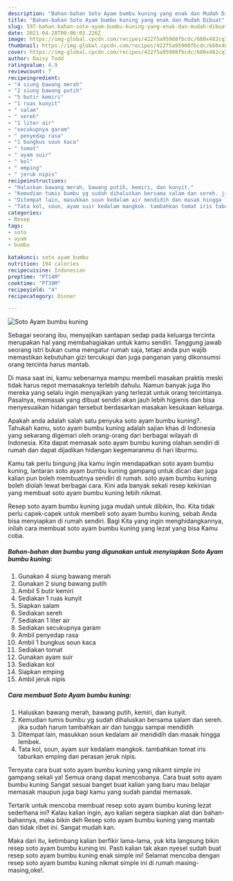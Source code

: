 ```yaml
---
description: "Bahan-bahan Soto Ayam bumbu kuning yang enak dan Mudah Dibuat"
title: "Bahan-bahan Soto Ayam bumbu kuning yang enak dan Mudah Dibuat"
slug: 597-bahan-bahan-soto-ayam-bumbu-kuning-yang-enak-dan-mudah-dibuat
date: 2021-04-28T00:06:03.226Z
image: https://img-global.cpcdn.com/recipes/422f5a95908fbcdc/680x482cq70/soto-ayam-bumbu-kuning-foto-resep-utama.jpg
thumbnail: https://img-global.cpcdn.com/recipes/422f5a95908fbcdc/680x482cq70/soto-ayam-bumbu-kuning-foto-resep-utama.jpg
cover: https://img-global.cpcdn.com/recipes/422f5a95908fbcdc/680x482cq70/soto-ayam-bumbu-kuning-foto-resep-utama.jpg
author: Daisy Todd
ratingvalue: 4.9
reviewcount: 7
recipeingredient:
- "4 siung bawang merah"
- "2 siung bawang putih"
- "5 butir kemiri"
- "1 ruas kunyit"
- " salam"
- " sereh"
- "1 liter air"
- "secukupnya garam"
- " penyedap rasa"
- "1 bungkus soun kaca"
- " tomat"
- " ayam suir"
- " kol"
- " emping"
- " jeruk nipis"
recipeinstructions:
- "Haluskan bawang merah, bawang putih, kemiri, dan kunyit."
- "Kemudian tumis bumbu yg sudah dihaluskan bersama salam dan sereh. jika sudah harum tambahkan air dan tunggu sampai mendidih"
- "Ditempat lain, masukkan soun kedalam air mendidih dan masak hingga lembek."
- "Tata kol, soun, ayam suir kedalam mangkok. tambahkan tomat iris taburkan emping dan perasan jeruk nipis."
categories:
- Resep
tags:
- soto
- ayam
- bumbu

katakunci: soto ayam bumbu 
nutrition: 194 calories
recipecuisine: Indonesian
preptime: "PT14M"
cooktime: "PT39M"
recipeyield: "4"
recipecategory: Dinner

---
```



![Soto Ayam bumbu kuning](https://img-global.cpcdn.com/recipes/422f5a95908fbcdc/680x482cq70/soto-ayam-bumbu-kuning-foto-resep-utama.jpg)

Sebagai seorang ibu, menyajikan santapan sedap pada keluarga tercinta merupakan hal yang membahagiakan untuk kamu sendiri. Tanggung jawab seorang istri bukan cuma mengatur rumah saja, tetapi anda pun wajib memastikan kebutuhan gizi tercukupi dan juga panganan yang dikonsumsi orang tercinta harus mantab.

Di masa  saat ini, kamu sebenarnya mampu membeli masakan praktis meski tidak harus repot memasaknya terlebih dahulu. Namun banyak juga lho mereka yang selalu ingin menyajikan yang terlezat untuk orang tercintanya. Pasalnya, memasak yang dibuat sendiri akan jauh lebih higienis dan bisa menyesuaikan hidangan tersebut berdasarkan masakan kesukaan keluarga. 



Apakah anda adalah salah satu penyuka soto ayam bumbu kuning?. Tahukah kamu, soto ayam bumbu kuning adalah sajian khas di Indonesia yang sekarang digemari oleh orang-orang dari berbagai wilayah di Indonesia. Kita dapat memasak soto ayam bumbu kuning olahan sendiri di rumah dan dapat dijadikan hidangan kegemaranmu di hari liburmu.

Kamu tak perlu bingung jika kamu ingin mendapatkan soto ayam bumbu kuning, lantaran soto ayam bumbu kuning gampang untuk dicari dan juga kalian pun boleh membuatnya sendiri di rumah. soto ayam bumbu kuning boleh diolah lewat berbagai cara. Kini ada banyak sekali resep kekinian yang membuat soto ayam bumbu kuning lebih nikmat.

Resep soto ayam bumbu kuning juga mudah untuk dibikin, lho. Kita tidak perlu capek-capek untuk membeli soto ayam bumbu kuning, sebab Anda bisa menyiapkan di rumah sendiri. Bagi Kita yang ingin menghidangkannya, inilah cara membuat soto ayam bumbu kuning yang lezat yang bisa Kamu coba.

<!--inarticleads1-->

##### Bahan-bahan dan bumbu yang digunakan untuk menyiapkan Soto Ayam bumbu kuning:

1. Gunakan 4 siung bawang merah
1. Gunakan 2 siung bawang putih
1. Ambil 5 butir kemiri
1. Sediakan 1 ruas kunyit
1. Siapkan  salam
1. Sediakan  sereh
1. Sediakan 1 liter air
1. Sediakan secukupnya garam
1. Ambil  penyedap rasa
1. Ambil 1 bungkus soun kaca
1. Sediakan  tomat
1. Gunakan  ayam suir
1. Sediakan  kol
1. Siapkan  emping
1. Ambil  jeruk nipis




<!--inarticleads2-->

##### Cara membuat Soto Ayam bumbu kuning:

1. Haluskan bawang merah, bawang putih, kemiri, dan kunyit.
1. Kemudian tumis bumbu yg sudah dihaluskan bersama salam dan sereh. jika sudah harum tambahkan air dan tunggu sampai mendidih
1. Ditempat lain, masukkan soun kedalam air mendidih dan masak hingga lembek.
1. Tata kol, soun, ayam suir kedalam mangkok. tambahkan tomat iris taburkan emping dan perasan jeruk nipis.




Ternyata cara buat soto ayam bumbu kuning yang nikamt simple ini gampang sekali ya! Semua orang dapat mencobanya. Cara buat soto ayam bumbu kuning Sangat sesuai banget buat kalian yang baru mau belajar memasak maupun juga bagi kamu yang sudah pandai memasak.

Tertarik untuk mencoba membuat resep soto ayam bumbu kuning lezat sederhana ini? Kalau kalian ingin, ayo kalian segera siapkan alat dan bahan-bahannya, maka bikin deh Resep soto ayam bumbu kuning yang mantab dan tidak ribet ini. Sangat mudah kan. 

Maka dari itu, ketimbang kalian berfikir lama-lama, yuk kita langsung bikin resep soto ayam bumbu kuning ini. Pasti kalian tak akan nyesel sudah buat resep soto ayam bumbu kuning enak simple ini! Selamat mencoba dengan resep soto ayam bumbu kuning nikmat simple ini di rumah masing-masing,oke!.

